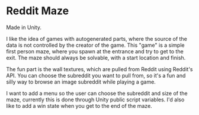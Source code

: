 # Reddit Maze

Made in Unity.

I like the idea of games with autogenerated parts, where the source of the data is not controlled by the creator of the game. This "game" is a simple first person maze, where you spawn at the entrance and try to get to the exit. The maze should always be solvable, with a start location and finish. 

The fun part is the wall textures, which are pulled from Reddit using Reddit's API. You can choose the subreddit you want to pull from, so it's a fun and silly way to browse an image subreddit while playing a game.

I want to add a menu so the user can choose the subreddit and size of the maze, currently this is done through Unity public script variables. I'd also like to add a win state when you get to the end of the maze.